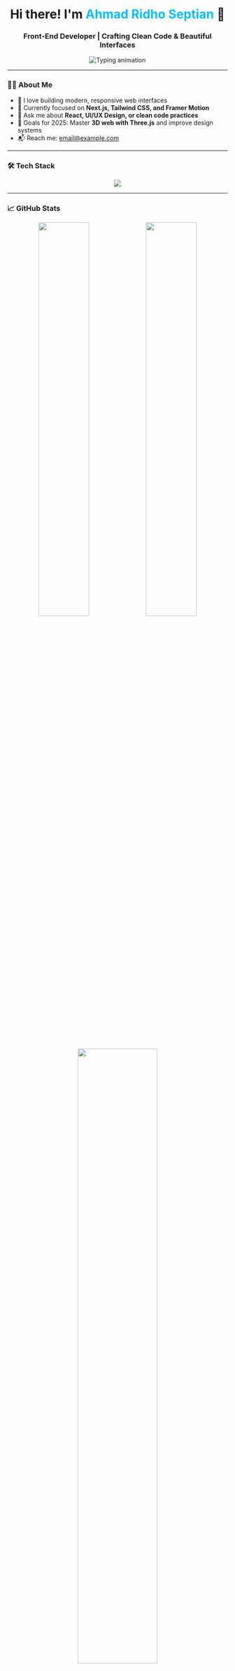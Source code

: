 <h1 align="center">Hi there! I'm <span style="color:#00BFFF;">Ahmad Ridho Septian</span> 👋</h1>
<h3 align="center">Front-End Developer | Crafting Clean Code & Beautiful Interfaces</h3>

<p align="center">
  <img src="https://readme-typing-svg.demolab.com?font=Fira+Code&weight=600&size=20&duration=4000&pause=1000&color=00FFFF&center=true&vCenter=true&width=500&lines=React+%7C+Next.js+%7C+Tailwind+CSS;Design+%26+Code+in+Harmony;Transforming+Ideas+into+Interfaces" alt="Typing animation" />
</p>

---

### 👨‍💻 About Me

- 🎨 I love building modern, responsive web interfaces
- 🚀 Currently focused on **Next.js, Tailwind CSS, and Framer Motion**
- 💬 Ask me about **React, UI/UX Design, or clean code practices**
- 🎯 Goals for 2025: Master **3D web with Three.js** and improve design systems
- 📬 Reach me: [email@example.com](mailto:email@example.com)

---

### 🛠️ Tech Stack

<p align="center">
  <img src="https://skillicons.dev/icons?i=html,css,js,ts,react,nextjs,tailwind,figma,framer,vite,vscode,github&theme=dark" />
</p>

---

### 📈 GitHub Stats

<p align="center">
  <img src="https://github-readme-stats.vercel.app/api?username=dhosptn&theme=tokyonight&show_icons=true&hide_border=false&border_radius=10" width="48%" />
  <img src="https://github-readme-streak-stats.herokuapp.com/?user=dhosptn&theme=tokyonight&hide_border=false&border_radius=10" width="48%" />
</p>

<p align="center">
  <img src="https://github-readme-stats.vercel.app/api/top-langs/?username=dhosptn&layout=compact&theme=tokyonight&hide_border=false&border_radius=10" width="60%" />
</p>

---

### 🔗 Let's Connect

<p align="center">
  <a href="https://yourportfolio.com" target="_blank">
    <img src="https://img.shields.io/badge/Portfolio-00BFFF?style=for-the-badge&logo=firefox-browser&logoColor=white" />
  </a>
  <a href="https://linkedin.com/in/namakamu" target="_blank">
    <img src="https://img.shields.io/badge/LinkedIn-0A66C2?style=for-the-badge&logo=linkedin&logoColor=white" />
  </a>
  <a href="mailto:email@example.com">
    <img src="https://img.shields.io/badge/Email-EA4335?style=for-the-badge&logo=gmail&logoColor=white" />
  </a>
  <a href="https://dribbble.com/namakamu" target="_blank">
    <img src="https://img.shields.io/badge/Dribbble-EA4C89?style=for-the-badge&logo=dribbble&logoColor=white" />
  </a>
</p>

---

### 🚀 Highlight Projects

- 🌐 **[Your Portfolio](https://yourportfolio.com)** – Your best works and web designs
- 📦 **Print Service Web App** – Modern UI for students to upload and print documents
- 🎨 **Landing Page UI with Framer Motion** – Animated & responsive experience

---

> _"Design isn't just how it looks. It's how it **feels**."_  
> — You, probably 😎

---
